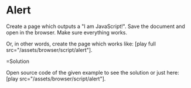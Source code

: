 
# Alert 

Create a page which outputs a "I am JavaScript!". Save the document and open in the browser. Make sure everything works.

Or, in other words, create the page which works like: [play full src="/assets/browser/script/alert"].



=Solution

Open source code of the given example to see the solution or just here: [play src="/assets/browser/script/alert"].




